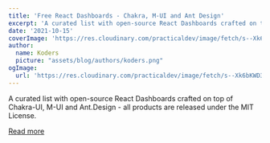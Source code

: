 ```yaml
---
title: 'Free React Dashboards - Chakra, M-UI and Ant Design'
excerpt: 'A curated list with open-source React Dashboards crafted on top of Chakra-UI, M-UI and Ant.Design - all products are released under the MIT License.'
date: '2021-10-15'
coverImage: 'https://res.cloudinary.com/practicaldev/image/fetch/s--Xk6bKWD3--/c_imagga_scale,f_auto,fl_progressive,h_420,q_auto,w_1000/https://dev-to-uploads.s3.amazonaws.com/uploads/articles/gasx34b2oyzov6r5ylkn.png'
author:
  name: Koders
  picture: "assets/blog/authors/koders.png"
ogImage:
  url: 'https://res.cloudinary.com/practicaldev/image/fetch/s--Xk6bKWD3--/c_imagga_scale,f_auto,fl_progressive,h_420,q_auto,w_1000/https://dev-to-uploads.s3.amazonaws.com/uploads/articles/gasx34b2oyzov6r5ylkn.png'
---
```


A curated list with open-source React Dashboards crafted on top of Chakra-UI, M-UI and Ant.Design - all products are released under the MIT License.

[Read more](https://dev.to/sm0ke/free-react-dashboards-chakra-m-ui-and-ant-design-3328)
